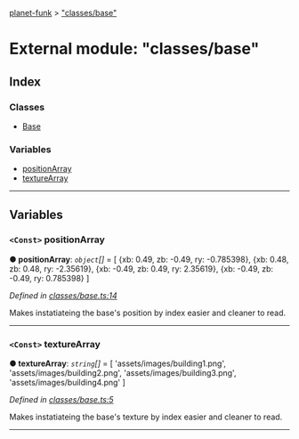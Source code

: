 [planet-funk](../README.md) > ["classes/base"](../modules/_classes_base_.md)

# External module: "classes/base"

## Index

### Classes

* [Base](../classes/_classes_base_.base.md)

### Variables

* [positionArray](_classes_base_.md#positionarray)
* [textureArray](_classes_base_.md#texturearray)

---

## Variables

<a id="positionarray"></a>

### `<Const>` positionArray

**● positionArray**: *`object`[]* =  [
    {xb: 0.49, zb: -0.49, ry: -0.785398},
    {xb: 0.48, zb: 0.48, ry: -2.35619},
    {xb: -0.49, zb: 0.49, ry: 2.35619},
    {xb: -0.49, zb: -0.49, ry: 0.785398}
]

*Defined in [classes/base.ts:14](https://github.com/WilliamRADFunk/planet-funk/blob/0f96025/src/classes/base.ts#L14)*

Makes instatiateing the base's position by index easier and cleaner to read.

___
<a id="texturearray"></a>

### `<Const>` textureArray

**● textureArray**: *`string`[]* =  [
    'assets/images/building1.png',
    'assets/images/building2.png',
    'assets/images/building3.png',
    'assets/images/building4.png'
]

*Defined in [classes/base.ts:5](https://github.com/WilliamRADFunk/planet-funk/blob/0f96025/src/classes/base.ts#L5)*

Makes instatiateing the base's texture by index easier and cleaner to read.

___

